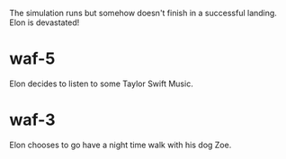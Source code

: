 The simulation runs but somehow doesn't finish in a successful landing. Elon is devastated!

# waf-5
Elon decides to listen to some Taylor Swift Music.

# waf-3
Elon chooses to go have a night time walk with his dog Zoe.
